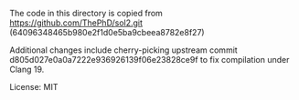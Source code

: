The code in this directory is copied from https://github.com/ThePhD/sol2.git (64096348465b980e2f1d0e5ba9cbeea8782e8f27)

Additional changes include cherry-picking upstream commit d805d027e0a0a7222e936926139f06e23828ce9f to fix compilation under Clang 19.

License: MIT
